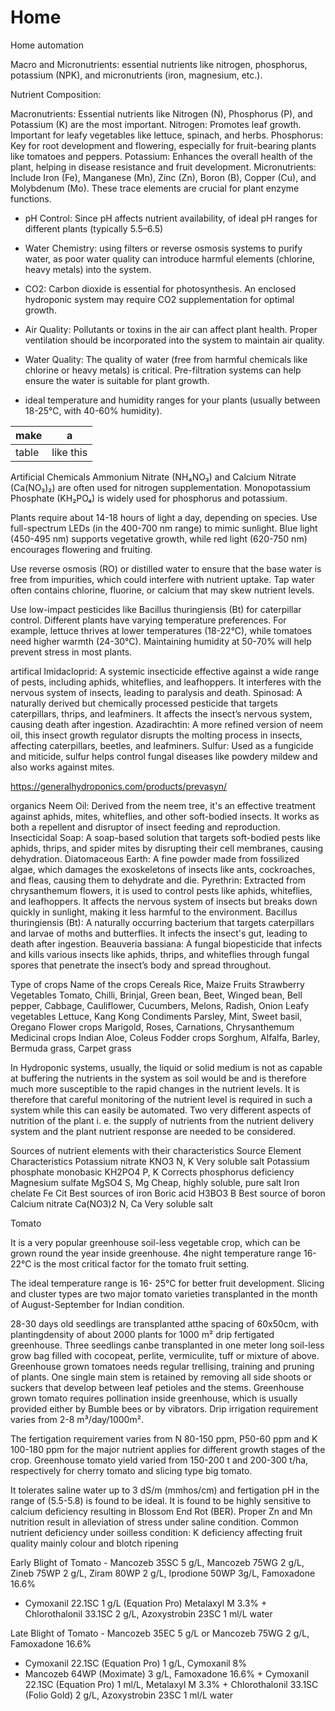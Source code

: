 # Home
Home automation 

Macro and Micronutrients:  essential nutrients like nitrogen, phosphorus, potassium (NPK), and micronutrients (iron, magnesium, etc.). 

Nutrient Composition:

Macronutrients: Essential nutrients like Nitrogen (N), Phosphorus (P), and Potassium (K) are the most important.
Nitrogen: Promotes leaf growth. Important for leafy vegetables like lettuce, spinach, and herbs.
Phosphorus: Key for root development and flowering, especially for fruit-bearing plants like tomatoes and peppers.
Potassium: Enhances the overall health of the plant, helping in disease resistance and fruit development.
Micronutrients: Include Iron (Fe), Manganese (Mn), Zinc (Zn), Boron (B), Copper (Cu), and Molybdenum (Mo). These trace elements are crucial for plant enzyme functions.

- pH Control: Since pH affects nutrient availability, of ideal pH ranges for different plants (typically 5.5–6.5) 

- Water Chemistry:  using filters or reverse osmosis systems to purify water, as poor water quality can introduce harmful elements (chlorine, heavy metals) into the system.

- CO2: Carbon dioxide is essential for photosynthesis. An enclosed hydroponic system may require CO2 supplementation for optimal growth.

- Air Quality: Pollutants or toxins in the air can affect plant health. Proper ventilation should be incorporated into the system to maintain air quality.

- Water Quality: The quality of water (free from harmful chemicals like chlorine or heavy metals) is critical. Pre-filtration systems can help ensure the water is suitable for plant growth.

- ideal temperature and humidity ranges for your plants (usually between 18-25°C, with 40-60% humidity).


|  make     |  a         |
| ----------|-------------|
|   table  | like this    |

Artificial Chemicals
Ammonium Nitrate (NH₄NO₃) and Calcium Nitrate (Ca(NO₃)₂) are often used for nitrogen supplementation.
Monopotassium Phosphate (KH₂PO₄) is widely used for phosphorus and potassium.


Plants require about 14-18 hours of light a day, depending on species. Use full-spectrum LEDs (in the 400-700 nm range) to mimic sunlight. Blue light (450-495 nm) supports vegetative growth, while red light (620-750 nm) encourages flowering and fruiting.

Use reverse osmosis (RO) or distilled water to ensure that the base water is free from impurities, which could interfere with nutrient uptake. Tap water often contains chlorine, fluorine, or calcium that may skew nutrient levels.

Use low-impact pesticides like Bacillus thuringiensis (Bt) for caterpillar control.
Different plants have varying temperature preferences. For example, lettuce thrives at lower temperatures (18-22°C), while tomatoes need higher warmth (24-30°C). Maintaining humidity at 50-70% will help prevent stress in most plants.

artifical 
Imidacloprid: A systemic insecticide effective against a wide range of pests, including aphids, whiteflies, and leafhoppers. It interferes with the nervous system of insects, leading to paralysis and death.
Spinosad: A naturally derived but chemically processed pesticide that targets caterpillars, thrips, and leafminers. It affects the insect’s nervous system, causing death after ingestion.
Azadirachtin: A more refined version of neem oil, this insect growth regulator disrupts the molting process in insects, affecting caterpillars, beetles, and leafminers.
Sulfur: Used as a fungicide and miticide, sulfur helps control fungal diseases like powdery mildew and also works against mites.


https://generalhydroponics.com/products/prevasyn/


organics 
Neem Oil: Derived from the neem tree, it's an effective treatment against aphids, mites, whiteflies, and other soft-bodied insects. It works as both a repellent and disruptor of insect feeding and reproduction.
Insecticidal Soap: A soap-based solution that targets soft-bodied pests like aphids, thrips, and spider mites by disrupting their cell membranes, causing dehydration.
Diatomaceous Earth: A fine powder made from fossilized algae, which damages the exoskeletons of insects like ants, cockroaches, and fleas, causing them to dehydrate and die.
Pyrethrin: Extracted from chrysanthemum flowers, it is used to control pests like aphids, whiteflies, and leafhoppers. It affects the nervous system of insects but breaks down quickly in sunlight, making it less harmful to the environment.
Bacillus thuringiensis (Bt): A naturally occurring bacterium that targets caterpillars and larvae of moths and butterflies. It infects the insect's gut, leading to death after ingestion.
Beauveria bassiana: A fungal biopesticide that infects and kills various insects like aphids, thrips, and whiteflies through fungal spores that penetrate the insect’s body and spread throughout.






Type of crops Name of the crops
Cereals Rice, Maize
Fruits Strawberry
Vegetables Tomato, Chilli, Brinjal, Green bean, Beet, Winged bean, Bell
pepper, Cabbage, Cauliflower, Cucumbers, Melons, Radish, Onion
Leafy vegetables Lettuce, Kang Kong
Condiments Parsley, Mint, Sweet basil, Oregano
Flower crops Marigold, Roses, Carnations, Chrysanthemum
Medicinal crops Indian Aloe, Coleus
Fodder crops Sorghum, Alfalfa, Barley, Bermuda grass, Carpet grass



In Hydroponic systems, usually, the liquid or solid medium is not as capable at buffering
the nutrients in the system as soil would be and is therefore much more susceptible to the
rapid changes in the nutrient levels. It is therefore that careful monitoring of the nutrient
level is required in such a system while this can easily be automated. Two very different
aspects of nutrition of the plant i. e. the supply of nutrients from the nutrient delivery
system and the plant nutrient response are needed to be considered.


 Sources of nutrient elements with their characteristics
Source Element Characteristics
Potassium nitrate
KNO3 N, K Very soluble salt
Potassium phosphate monobasic
KH2PO4 P, K Corrects phosphorus
deficiency
Magnesium sulfate
MgSO4 S, Mg Cheap, highly soluble, pure salt
Iron chelate Fe Cit Best sources of iron
Boric acid
H3BO3 B Best source of boron
Calcium nitrate
Ca(NO3)2 N, Ca Very soluble salt






Tomato

It is a very popular greenhouse
soil-less vegetable crop, which can be
grown round the year inside greenhouse.
4he night temperature range 16-22°C is the
most critical factor for the tomato fruit
setting. 

The ideal temperature range is 16-
25°C for better fruit development. Slicing
and cluster types are two major tomato
varieties transplanted in the month of
August-September for Indian condition. 

28-30 days old seedlings are transplanted atthe spacing of 60x50cm, with plantingdensity of about 2000 plants for 1000 m² drip
fertigated greenhouse. Three seedlings canbe transplanted in one meter long soil-less grow bag filled with cocopeat, perlite, vermiculite, tuff or mixture of
above. Greenhouse grown tomatoes needs regular trellising, training and pruning of plants. One single main stem
is retained by removing all side shoots or suckers that develop between leaf petioles and the stems. Greenhouse
grown tomato requires pollination inside greenhouse, which is usually provided either by Bumble bees or by
vibrators. Drip irrigation requirement varies from 2-8 m³/day/1000m².

 The fertigation requirement varies from N
80-150 ppm, P50-60 ppm and K 100-180 ppm for the major nutrient applies for different growth stages of the crop.
Greenhouse tomato yield varied from 150-200 t and 200-300 t/ha, respectively for cherry tomato and slicing type
big tomato. 

It tolerates saline water up to 3 dS/m (mmhos/cm) and fertigation pH in the range of (5.5-5.8) is found
to be ideal. It is found to be highly sensitive to calcium deficiency resulting in Blossom End Rot (BER). Proper Zn
and Mn nutrition result in alleviation of stress under saline condition. Common nutrient deficiency under soilless
condition: K deficiency affecting fruit quality mainly colour and blotch ripening


Early Blight of Tomato - Mancozeb 35SC 5 g/L, Mancozeb 75WG 2 g/L, Zineb 75WP 2 g/L,
Ziram 80WP 2 g/L, Iprodione 50WP 3g/L, Famoxadone 16.6%
+ Cymoxanil 22.1SC 1 g/L (Equation Pro) Metalaxyl M 3.3% + Chlorothalonil 33.1SC 2 g/L,
Azoxystrobin 23SC 1 ml/L water

Late Blight of Tomato - Mancozeb 35EC 5 g/L or Mancozeb 75WG 2 g/L, Famoxadone 16.6%
+ Cymoxanil 22.1SC (Equation Pro) 1 g/L, Cymoxanil 8%
+ Mancozeb 64WP (Moximate) 3 g/L, Famoxadone 16.6% + Cymoxanil 22.1SC (Equation Pro) 1
ml/L, Metalaxyl M 3.3% + Chlorothalonil 33.1SC (Folio
Gold) 2 g/L, Azoxystrobin 23SC 1 ml/L water







